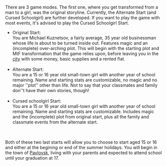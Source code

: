 There are 3 game modes. The first one, where you get transformed from a man to a girl, was the original storyline. Currently, the Alternate Start (and Cursed Schoolgirl) are further developed. If you want to play the game with most events, it's advised to play the Cursed Schoolgirl Start.


- Original Start:<br>
You are Michael Kuznetsov, a fairly average, 35 year old businessman whose life is about to be turned inside out. Features magic and an (incomplete) over-arching plot.
This will begin with the starting plot and MtF transformation that the game relies upon, before leaving you in the [city](city) with some money, basic supplies and a rented flat.
<br><br>
- Alternate Start:<br>
You are a 15 or 16 year old small-town girl with another year of school remaining. Name and starting stats are customizable, no magic and no major ''plot'' other than life. Not to say that your classmates and family don''t have their own stories, though!
<br><br>
- Cursed schoolgirl Start:<br>
You are a 15 or 16 year old small-town girl with another year of school remaining. Name and starting stats are customizable. Includes magic and the (incomplete) plot from original start, plus all the family and classmate events from the alternate start.

<br><br>
Both of these two last starts will allow you to choose to start aged 15 or 16 and either at the begining or end of the summer holidays. You will begin in the town of [Pavlovsk](Pavlovsk), living with your parents and expected to attend school until your graduation at 17.